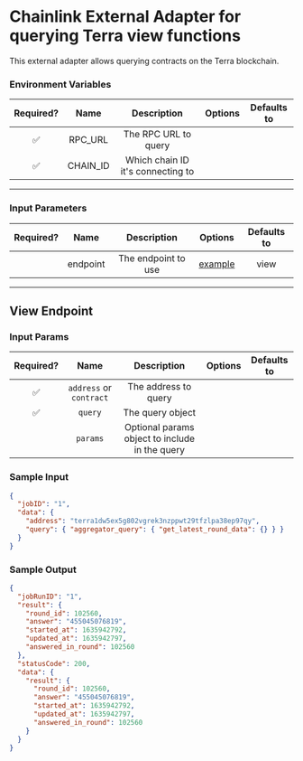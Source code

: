 # Chainlink External Adapter for querying Terra view functions

This external adapter allows querying contracts on the Terra blockchain.

### Environment Variables

| Required? |   Name   |            Description            | Options | Defaults to |
| :-------: | :------: | :-------------------------------: | :-----: | :---------: |
|    ✅     | RPC_URL  |       The RPC URL to query        |         |             |
|    ✅     | CHAIN_ID | Which chain ID it's connecting to |         |             |

---

### Input Parameters

| Required? |   Name   |     Description     |          Options          | Defaults to |
| :-------: | :------: | :-----------------: | :-----------------------: | :---------: |
|           | endpoint | The endpoint to use | [example](#View-Endpoint) |    view     |

---

## View Endpoint

### Input Params

| Required? |          Name           |                  Description                   | Options | Defaults to |
| :-------: | :---------------------: | :--------------------------------------------: | :-----: | :---------: |
|    ✅     | `address` or `contract` |              The address to query              |         |             |
|    ✅     |         `query`         |                The query object                |         |             |
|           |        `params`         | Optional params object to include in the query |         |             |

### Sample Input

```json
{
  "jobID": "1",
  "data": {
    "address": "terra1dw5ex5g802vgrek3nzppwt29tfzlpa38ep97qy",
    "query": { "aggregator_query": { "get_latest_round_data": {} } }
  }
}
```

### Sample Output

```json
{
  "jobRunID": "1",
  "result": {
    "round_id": 102560,
    "answer": "455045076819",
    "started_at": 1635942792,
    "updated_at": 1635942797,
    "answered_in_round": 102560
  },
  "statusCode": 200,
  "data": {
    "result": {
      "round_id": 102560,
      "answer": "455045076819",
      "started_at": 1635942792,
      "updated_at": 1635942797,
      "answered_in_round": 102560
    }
  }
}
```
